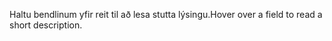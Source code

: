 <span data-ttu-id="54507-101">Haltu bendlinum yfir reit til að lesa stutta lýsingu.</span><span class="sxs-lookup"><span data-stu-id="54507-101">Hover over a field to read a short description.</span></span>
